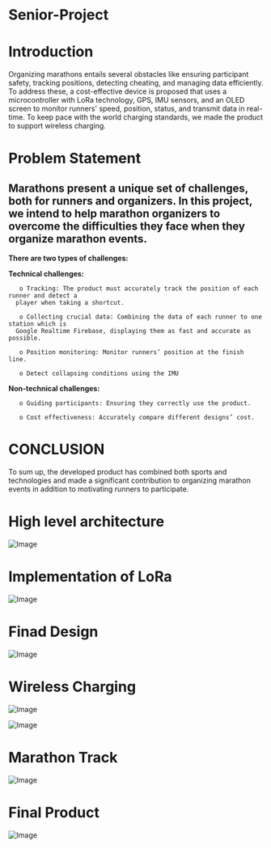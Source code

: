 # Senior-Project

# Introduction
  
Organizing marathons entails several obstacles like ensuring participant safety, tracking positions, detecting cheating, and managing data efficiently. To address these, a cost-effective device is proposed that uses a microcontroller with LoRa technology, GPS, IMU sensors, and an OLED screen to monitor runners' speed, position, status, and transmit data in real-time. To keep pace with the world charging standards, we made the product to support wireless charging.

# Problem Statement

Marathons present a unique set of challenges, both for runners and organizers. In this project, we 
intend to help marathon organizers to overcome the difficulties they face when they organize 
marathon events. 
---
**There are two types of challenges:**


   **Technical challenges:**
   
       o Tracking: The product must accurately track the position of each runner and detect a 
      player when taking a shortcut.
      
       o Collecting crucial data: Combining the data of each runner to one station which is 
      Google Realtime Firebase, displaying them as fast and accurate as possible.
      
       o Position monitoring: Monitor runners’ position at the finish line.
       
       o Detect collapsing conditions using the IMU

   **Non-technical challenges:**
 
       o Guiding participants: Ensuring they correctly use the product.
       
       o Cost effectiveness: Accurately compare different designs’ cost. 



# CONCLUSION

To sum up, the developed product has combined both sports and technologies and made a 
significant contribution to organizing marathon events in addition to motivating runners to 
participate.

# High level architecture

![Image](https://github.com/user-attachments/assets/8cc7d492-e7f9-4d9e-98b7-8e16534dafd8)

# Implementation of LoRa

  ![Image](https://github.com/user-attachments/assets/832c25cc-8970-4050-b3df-e4ac3f489da6)

# Finad Design

![Image](https://github.com/user-attachments/assets/992d9a0a-302f-41fd-9335-b2d9d026b9f4)

# Wireless Charging

![Image](https://github.com/user-attachments/assets/8d8107a5-cdd2-4efc-8f1c-e698619f133e)

![Image](https://github.com/user-attachments/assets/092cd40a-9140-4840-8b6b-fc69ca9e9506)

# Marathon Track

![Image](https://github.com/user-attachments/assets/498a553b-f8b8-4608-a9c3-71de7b7f450e)

# Final Product
![Image](https://github.com/user-attachments/assets/e4a4c2b3-970b-438a-b424-e7e6459b142f)
